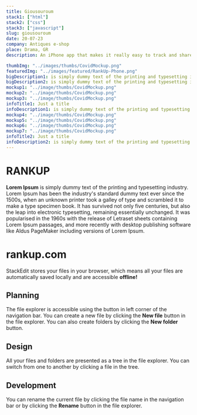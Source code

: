 ```yaml
---
title: Giousouroum
stack1: ["html"]
stack2: ["css"]
stack3: ["javascript"]
slug: giousouroum
date: 20-07-23
company: Antiques e-shop
place: Drama, GR
description: An iPhone app that makes it really easy to track and share movies.

thumbImg: "../images/thumbs/CovidMockup.png"
featuredImg: "../images/featured/RankUp-Phone.png"
bigDescription1: is simply dummy text of the printing and typesetting industry. Lorem Ipsum has been the industry's standard dummy text ever since the 1500s, when an unknown printer took a galley of type and scrambled it to make a type specimen book.
bigDescription2: is simply dummy text of the printing and typesetting industry. Lorem Ipsum has been the industry's standard dummy text ever since the 1500s, when an unknown printer took a galley of type and scrambled it to make a type specimen book.
mockup1: "../image/thumbs/CovidMockup.png"
mockup2: "../image/thumbs/CovidMockup.png"
mockup3: "../image/thumbs/CovidMockup.png"
infoTitle1: Just a title
infoDescription1: is simply dummy text of the printing and typesetting industry. Lorem Ipsum has been the industry's standard dummy text ever since the 1500s, when an unknown printer took a galley of type and scrambled it to make a type specimen book.
mockup4: "../image/thumbs/CovidMockup.png"
mockup5: "../image/thumbs/CovidMockup.png"
mockup6: "../image/thumbs/CovidMockup.png"
mockup7: "../image/thumbs/CovidMockup.png"
infoTitle2: Just a title
infoDescription2: is simply dummy text of the printing and typesetting industry. Lorem Ipsum has been the industry's standard dummy text ever since the 1500s, when an unknown printer took a galley of type and scrambled it to make a type specimen book.
---
```


# RANKUP

**Lorem Ipsum** is simply dummy text of the printing and typesetting industry. Lorem Ipsum has been the industry's standard dummy text ever since the 1500s, when an unknown printer took a galley of type and scrambled it to make a type specimen book. It has survived not only five centuries, but also the leap into electronic typesetting, remaining essentially unchanged. It was popularised in the 1960s with the release of Letraset sheets containing Lorem Ipsum passages, and more recently with desktop publishing software like Aldus PageMaker including versions of Lorem Ipsum.

# rankup.com

StackEdit stores your files in your browser, which means all your files are automatically saved locally and are accessible **offline!**

## Planning

The file explorer is accessible using the button in left corner of the navigation bar. You can create a new file by clicking the **New file** button in the file explorer. You can also create folders by clicking the **New folder** button.

## Design

All your files and folders are presented as a tree in the file explorer. You can switch from one to another by clicking a file in the tree.

## Development

You can rename the current file by clicking the file name in the navigation bar or by clicking the **Rename** button in the file explorer.
